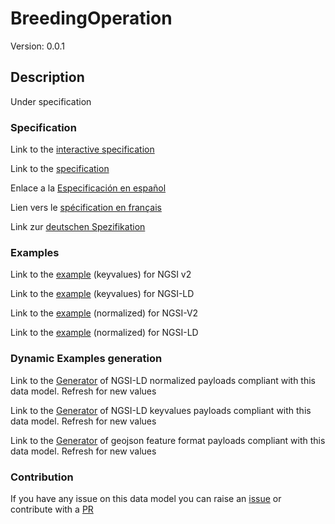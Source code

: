 # BreedingOperation
Version: 0.0.1

## Description 

Under specification
### Specification

Link to the [interactive specification](https://swagger.lab.fiware.org/?url=https://raw.githubusercontent.com/smart-data-models/dataModel.Aquaculture/master/BreedingOperation/swagger.yaml)

Link to the [specification](https://github.com/smart-data-models/dataModel.Aquaculture/blob/master/BreedingOperation/doc/spec.md)

Enlace a la [Especificación en español](https://github.com/smart-data-models/dataModel.Aquaculture/blob/master/BreedingOperation/doc/spec_ES.md)

Lien vers le [spécification en français](https://github.com/smart-data-models/dataModel.Aquaculture/blob/master/BreedingOperation/doc/spec_FR.md)

Link zur [deutschen Spezifikation](https://github.com/smart-data-models/dataModel.Aquaculture/blob/master/BreedingOperation/doc/spec_DE.md)
### Examples

Link to the [example](https://github.com/smart-data-models/dataModel.Aquaculture/blob/master/BreedingOperation/examples/example.json) (keyvalues) for NGSI v2

Link to the [example](https://github.com/smart-data-models/dataModel.Aquaculture/blob/master/BreedingOperation/examples/example.jsonld) (keyvalues) for NGSI-LD

Link to the [example](https://github.com/smart-data-models/dataModel.Aquaculture/blob/master/BreedingOperation/examples/example-normalized.json) (normalized) for NGSI-V2

Link to the [example](https://github.com/smart-data-models/dataModel.Aquaculture/blob/master/BreedingOperation/examples/example-normalized.jsonld) (normalized) for NGSI-LD
### Dynamic Examples generation

Link to the [Generator](https://smartdatamodels.org/extra/ngsi-ld_generator.php?schemaUrl=https://raw.githubusercontent.com/smart-data-models/dataModel.Aquaculture/master/BreedingOperation/schema.json&email=info@smartdatamodels.org) of NGSI-LD normalized payloads compliant with this data model. Refresh for new values

Link to the [Generator](https://smartdatamodels.org/extra/ngsi-ld_generator_keyvalues.php?schemaUrl=https://raw.githubusercontent.com/smart-data-models/dataModel.Aquaculture/master/BreedingOperation/schema.json&email=info@smartdatamodels.org) of NGSI-LD keyvalues payloads compliant with this data model. Refresh for new values

Link to the [Generator](https://smartdatamodels.org/extra/geojson_features_generator_v1.0.php?schemaUrl=https://raw.githubusercontent.com/smart-data-models/dataModel.Aquaculture/master/BreedingOperation/schema.json&email=info@smartdatamodels.org) of geojson feature format payloads compliant with this data model. Refresh for new values
### Contribution

 If you have any issue on this data model you can raise an [issue](https://github.com/smart-data-models/dataModel.Aquaculture/issues)  or contribute with a [PR](https://github.com/smart-data-models/dataModel.Aquaculture/pulls)